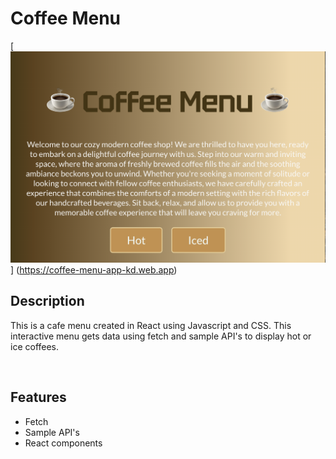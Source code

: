 # Coffee Menu
[![screen shot](./public/images/cafeMenu.jpg)] (https://coffee-menu-app-kd.web.app)

## Description
This is a cafe menu created in React using Javascript and CSS. This interactive menu gets data using fetch and sample API's to display hot or ice coffees. 

<br>

## Features

* Fetch
* Sample API's
* React components  

